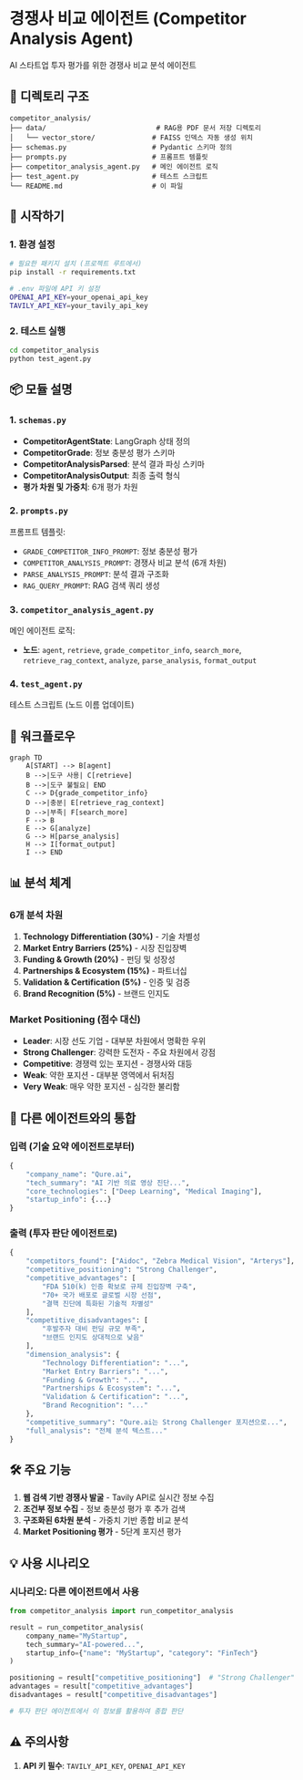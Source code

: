 # 경쟁사 비교 에이전트 (Competitor Analysis Agent)

AI 스타트업 투자 평가를 위한 경쟁사 비교 분석 에이전트

## 📁 디렉토리 구조

```
competitor_analysis/
├── data/                           # RAG용 PDF 문서 저장 디렉토리
│   └── vector_store/              # FAISS 인덱스 자동 생성 위치
├── schemas.py                     # Pydantic 스키마 정의
├── prompts.py                     # 프롬프트 템플릿
├── competitor_analysis_agent.py   # 메인 에이전트 로직
├── test_agent.py                  # 테스트 스크립트
└── README.md                      # 이 파일
```

## 🚀 시작하기

### 1. 환경 설정

```bash
# 필요한 패키지 설치 (프로젝트 루트에서)
pip install -r requirements.txt

# .env 파일에 API 키 설정
OPENAI_API_KEY=your_openai_api_key
TAVILY_API_KEY=your_tavily_api_key
```

### 2. 테스트 실행

```bash
cd competitor_analysis
python test_agent.py
```

## 📦 모듈 설명

### 1. `schemas.py`
- **CompetitorAgentState**: LangGraph 상태 정의
- **CompetitorGrade**: 정보 충분성 평가 스키마
- **CompetitorAnalysisParsed**: 분석 결과 파싱 스키마
- **CompetitorAnalysisOutput**: 최종 출력 형식
- **평가 차원 및 가중치**: 6개 평가 차원

### 2. `prompts.py`
프롬프트 템플릿:
- `GRADE_COMPETITOR_INFO_PROMPT`: 정보 충분성 평가
- `COMPETITOR_ANALYSIS_PROMPT`: 경쟁사 비교 분석 (6개 차원)
- `PARSE_ANALYSIS_PROMPT`: 분석 결과 구조화
- `RAG_QUERY_PROMPT`: RAG 검색 쿼리 생성

### 3. `competitor_analysis_agent.py`
메인 에이전트 로직:
- **노드**: `agent`, `retrieve`, `grade_competitor_info`, `search_more`, `retrieve_rag_context`, `analyze`, `parse_analysis`, `format_output`

### 4. `test_agent.py`
테스트 스크립트 (노드 이름 업데이트)

## 🔄 워크플로우

```mermaid
graph TD
    A[START] --> B[agent]
    B -->|도구 사용| C[retrieve]
    B -->|도구 불필요| END
    C --> D{grade_competitor_info}
    D -->|충분| E[retrieve_rag_context]
    D -->|부족| F[search_more]
    F --> B
    E --> G[analyze]
    G --> H[parse_analysis]
    H --> I[format_output]
    I --> END
```

## 📊 분석 체계

### 6개 분석 차원
1. **Technology Differentiation (30%)** - 기술 차별성
2. **Market Entry Barriers (25%)** - 시장 진입장벽
3. **Funding & Growth (20%)** - 펀딩 및 성장성
4. **Partnerships & Ecosystem (15%)** - 파트너십
5. **Validation & Certification (5%)** - 인증 및 검증
6. **Brand Recognition (5%)** - 브랜드 인지도

### Market Positioning (점수 대신)
- **Leader**: 시장 선도 기업 - 대부분 차원에서 명확한 우위
- **Strong Challenger**: 강력한 도전자 - 주요 차원에서 강점
- **Competitive**: 경쟁력 있는 포지션 - 경쟁사와 대등
- **Weak**: 약한 포지션 - 대부분 영역에서 뒤처짐
- **Very Weak**: 매우 약한 포지션 - 심각한 불리함

## 🔗 다른 에이전트와의 통합

### 입력 (기술 요약 에이전트로부터)
```python
{
    "company_name": "Qure.ai",
    "tech_summary": "AI 기반 의료 영상 진단...",
    "core_technologies": ["Deep Learning", "Medical Imaging"],
    "startup_info": {...}
}
```

### 출력 (투자 판단 에이전트로)
```python
{
    "competitors_found": ["Aidoc", "Zebra Medical Vision", "Arterys"],
    "competitive_positioning": "Strong Challenger",
    "competitive_advantages": [
        "FDA 510(k) 인증 확보로 규제 진입장벽 구축",
        "70+ 국가 배포로 글로벌 시장 선점",
        "결핵 진단에 특화된 기술적 차별성"
    ],
    "competitive_disadvantages": [
        "후발주자 대비 펀딩 규모 부족",
        "브랜드 인지도 상대적으로 낮음"
    ],
    "dimension_analysis": {
        "Technology Differentiation": "...",
        "Market Entry Barriers": "...",
        "Funding & Growth": "...",
        "Partnerships & Ecosystem": "...",
        "Validation & Certification": "...",
        "Brand Recognition": "..."
    },
    "competitive_summary": "Qure.ai는 Strong Challenger 포지션으로...",
    "full_analysis": "전체 분석 텍스트..."
}
```

## 🛠️ 주요 기능

1. **웹 검색 기반 경쟁사 발굴** - Tavily API로 실시간 정보 수집
2. **조건부 정보 수집** - 정보 충분성 평가 후 추가 검색
3. **구조화된 6차원 분석** - 가중치 기반 종합 비교 분석
4. **Market Positioning 평가** - 5단계 포지션 평가

## 💡 사용 시나리오

### 시나리오: 다른 에이전트에서 사용
```python
from competitor_analysis import run_competitor_analysis

result = run_competitor_analysis(
    company_name="MyStartup",
    tech_summary="AI-powered...",
    startup_info={"name": "MyStartup", "category": "FinTech"}
)

positioning = result["competitive_positioning"]  # "Strong Challenger"
advantages = result["competitive_advantages"]
disadvantages = result["competitive_disadvantages"]

# 투자 판단 에이전트에서 이 정보를 활용하여 종합 판단
```

## ⚠️ 주의사항

1. **API 키 필수**: `TAVILY_API_KEY`, `OPENAI_API_KEY`
